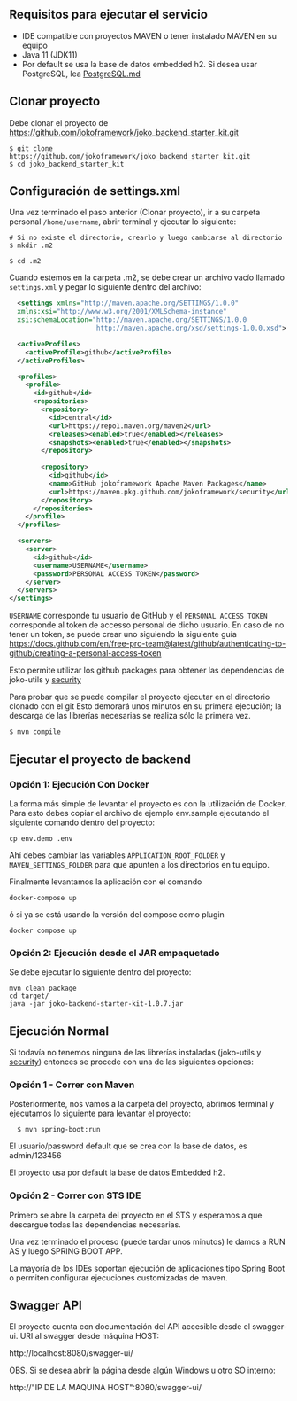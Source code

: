 ## Requisitos para ejecutar el servicio
* IDE compatible con proyectos MAVEN o tener instalado MAVEN en su equipo
* Java 11 (JDK11)
* Por default se usa la base de datos embedded h2. Si desea usar PostgreSQL, lea [PostgreSQL.md](PostgreSQL.md)


## Clonar proyecto
Debe clonar el proyecto de https://github.com/jokoframework/joko_backend_starter_kit.git

```shell
$ git clone https://github.com/jokoframework/joko_backend_starter_kit.git
$ cd joko_backend_starter_kit
```
## Configuración de settings.xml
Una vez terminado el paso anterior (Clonar proyecto), ir a su carpeta personal `/home/username`, abrir terminal y ejecutar lo siguiente:

```shell
# Si no existe el directorio, crearlo y luego cambiarse al directorio
$ mkdir .m2

$ cd .m2
```

Cuando estemos en la carpeta .m2, se debe crear un archivo vacío llamado `settings.xml` y pegar lo siguiente dentro del archivo:

```xml
  <settings xmlns="http://maven.apache.org/SETTINGS/1.0.0"
  xmlns:xsi="http://www.w3.org/2001/XMLSchema-instance"
  xsi:schemaLocation="http://maven.apache.org/SETTINGS/1.0.0
                      http://maven.apache.org/xsd/settings-1.0.0.xsd">

  <activeProfiles>
    <activeProfile>github</activeProfile>
  </activeProfiles>

  <profiles>
    <profile>
      <id>github</id>
      <repositories>
        <repository>
          <id>central</id>
          <url>https://repo1.maven.org/maven2</url>
          <releases><enabled>true</enabled></releases>
          <snapshots><enabled>true</enabled></snapshots>
        </repository>
        
        <repository>
          <id>github</id>
          <name>GitHub jokoframework Apache Maven Packages</name>
          <url>https://maven.pkg.github.com/jokoframework/security</url>
        </repository>
      </repositories>
    </profile>
  </profiles>

  <servers>
    <server>
      <id>github</id>
      <username>USERNAME</username>
      <password>PERSONAL ACCESS TOKEN</password>
    </server>
  </servers>
</settings>
```

`USERNAME` corresponde tu usuario de GitHub y el `PERSONAL ACCESS TOKEN` corresponde al token de accesso personal de dicho usuario. En caso de no tener un token, se puede crear uno siguiendo la siguiente guía https://docs.github.com/en/free-pro-team@latest/github/authenticating-to-github/creating-a-personal-access-token

Esto permite utilizar los github packages para obtener las dependencias de joko-utils y [security](https://github.com/jokoframework/security)  

Para probar que se puede compilar el proyecto ejecutar en el directorio clonado con el git
Esto demorará unos minutos en su primera ejecución; la descarga de las librerías necesarias se realiza sólo la primera vez. 

```shell
$ mvn compile
```

## Ejecutar el proyecto de backend

### Opción 1: Ejecución Con Docker
La forma más simple de levantar el proyecto es con la utilización de Docker.
Para esto debes copiar el archivo de ejemplo env.sample ejecutando el siguiente comando dentro del proyecto:
```shell
cp env.demo .env
``` 
Ahí debes cambiar las variables `APPLICATION_ROOT_FOLDER` y `MAVEN_SETTINGS_FOLDER` para que apunten a los directorios en tu equipo.

Finalmente levantamos la aplicación con el comando
```shell
docker-compose up
``` 

ó si ya se está usando la versión del compose como plugin

`docker compose up`

### Opción 2: Ejecución desde el JAR empaquetado
Se debe ejecutar lo siguiente dentro del proyecto:
```shell
mvn clean package
cd target/
java -jar joko-backend-starter-kit-1.0.7.jar
```

## Ejecución Normal
Si todavía no tenemos ninguna de las librerías instaladas (joko-utils y [security](https://github.com/jokoframework/security)) entonces se procede con una de las siguientes opciones:

### Opción 1 - Correr con Maven

Posteriormente, nos vamos a la carpeta del proyecto, abrimos terminal y ejecutamos lo siguiente para levantar el proyecto:

```shell
  $ mvn spring-boot:run
```

El usuario/password default que se crea con la base de datos, es admin/123456

El proyecto usa por default la base de datos Embedded h2. 

### Opción 2 - Correr con STS IDE

Primero se abre la carpeta del proyecto en el STS y esperamos a que descargue todas las dependencias necesarias.

Una vez terminado el proceso (puede tardar unos minutos) le damos a RUN AS y luego SPRING BOOT APP.

La mayoría de los IDEs soportan ejecución de aplicaciones tipo Spring Boot o 
permiten configurar ejecuciones customizadas de maven.

## Swagger API

El proyecto cuenta con documentación del API accesible desde el swagger-ui.
URI al swagger desde máquina HOST:

   http://localhost:8080/swagger-ui/
	
OBS. Si se desea abrir la página desde algún Windows u otro SO interno:

   http://"IP DE LA MAQUINA HOST":8080/swagger-ui/
